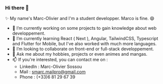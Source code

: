 ### Hi there 👋

✨ My name's Marc-Olivier and I'm a student developper. Marco is fine. 😄

- 🔭 I’m currently working on some projects to gain knowledge about web developpement.
- 🌱 I’m currently learning React ( Next ), Angular, TailwindCSS, Typescript and Flutter for Mobile, but I've also worked with much more languages.
- 👯 I’m looking to collaborate on front-end or full-stack developpement.
- 💬 Ask me about my hobbies, projects or even animes and mangas.
- 📫 If you're interested, you can contact me on : 
  - LinkedIn : Marc-Olivier Sossou
  - Mail : smarc.mailpro@gmail.com
  - Phone : (+33)6 81 29 67 39

<!--
**MarcOlivier91/MarcOlivier91** is a ✨ _special_ ✨ repository because its `README.md` (this file) appears on your GitHub profile.

Here are some ideas to get you started:

- 🔭 I’m currently working on a Network project for my school.
- 🌱 I’m currently learning React ( Next ) and TailwindCSS.
- 👯 I’m looking to collaborate on front-end developpement.
- 💬 Ask me about my hoobies, projects and even animes and mangas.
- 📫 How to reach me: ...
- ⚡ Fun fact: ...
-->
